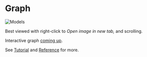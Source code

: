 <!--
    SPDX-License-Identifier: Apache-2.0

    Copyright 2024 The Enola <https://enola.dev> Authors

    Licensed under the Apache License, Version 2.0 (the "License");
    you may not use this file except in compliance with the License.
    You may obtain a copy of the License at

        https://www.apache.org/licenses/LICENSE-2.0

    Unless required by applicable law or agreed to in writing, software
    distributed under the License is distributed on an "AS IS" BASIS,
    WITHOUT WARRANTIES OR CONDITIONS OF ANY KIND, either express or implied.
    See the License for the specific language governing permissions and
    limitations under the License.
-->

# Graph

![Models](../models/graphviz.gv.svg)

Best viewed with right-click to _Open image in new tab,_ and scrolling.

Interactive graph [coming up](https://github.com/enola-dev/enola/issues/502).

See [Tutorial](../models/example.org/graph.md) and [Reference](../use/rosetta/index.md) for more.
